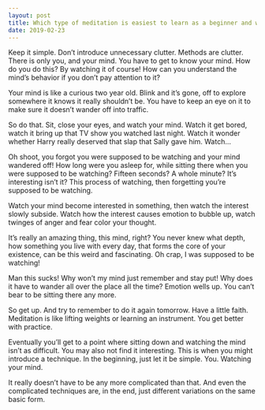 ```yaml
---
layout: post
title: Which type of meditation is easiest to learn as a beginner and why, what are the main differences: Loving-kindness meditation, progressive relaxation, mindfulness meditation, breath awareness meditation, kundalini, Zen, or Transcendental Meditation?
date: 2019-02-23
---
```


<p>Keep it simple. Don’t introduce unnecessary clutter. Methods are clutter. There is only you, and your mind. You have to get to know your mind. How do you do this? By watching it of course! How can you understand the mind’s behavior if you don’t pay attention to it?</p><p>Your mind is like a curious two year old. Blink and it’s gone, off to explore somewhere it knows it really shouldn’t be. You have to keep an eye on it to make sure it doesn’t wander off into traffic.</p><p>So do that. Sit, close your eyes, and watch your mind. Watch it get bored, watch it bring up that TV show you watched last night. Watch it wonder whether Harry really deserved that slap that Sally gave him. Watch…</p><p>Oh shoot, you forgot you were supposed to be watching and your mind wandered off! How long were you asleep for, while sitting there when you were supposed to be watching? Fifteen seconds? A whole minute? It’s interesting isn’t it? This process of watching, then forgetting you’re supposed to be watching.</p><p>Watch your mind become interested in something, then watch the interest slowly subside. Watch how the interest causes emotion to bubble up, watch twinges of anger and fear color your thought.</p><p>It’s really an amazing thing, this mind, right? You never knew what depth, how something you live with every day, that forms the core of your existence, can be this weird and fascinating. Oh crap, I was supposed to be watching!</p><p>Man this sucks! Why won’t my mind just remember and stay put! Why does it have to wander all over the place all the time? Emotion wells up. You can’t bear to be sitting there any more.</p><p>So get up. And try to remember to do it again tomorrow. Have a little faith. Meditation is like lifting weights or learning an instrument. You get better with practice.</p><p>Eventually you’ll get to a point where sitting down and watching the mind isn’t as difficult. You may also not find it interesting. This is when you might introduce a technique. In the beginning, just let it be simple. You. Watching your mind.</p><p>It really doesn’t have to be any more complicated than that. And even the complicated techniques are, in the end, just different variations on the same basic form.</p>
